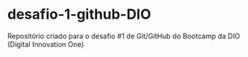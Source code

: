 # desafio-1-github-DIO
Repositório criado para o desafio #1 de Git/GitHub do Bootcamp da DIO (Digital Innovation One)
